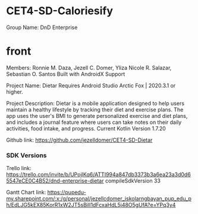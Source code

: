 # CET4-SD-Caloriesify

Group Name: DnD Enterprise
# front

Members: 
Ronnie M. Daza,
Jezell C. Domer,
Yliza Nicole R. Salazar,
Sebastian O. Santos
Built with AndroidX Support

Project Name: Dietar
Requires Android Studio Arctic Fox | 2020.3.1 or higher.

Project Description:
Dietar is a mobile application designed to help users maintain a healthy lifestyle by tracking their diet and exercise plans. The app uses the user's BMI to generate personalized exercise and diet plans, and includes a journal feature where users can take notes on their daily activities, food intake, and progress.
Current Kotlin Version 1.7.20


Github link: https://github.com/jezelldomer/CET4-SD-Dietar
### SDK Versions

Trello link: https://trello.com/invite/b/UPojIKq6/ATTI994a847db3373b3a6ea23a3d0d65547eCE0C4B52/dnd-enterprise-dietar
compileSdkVersion 33

Gantt Chart link: https://pupedu-my.sharepoint.com/:x:/g/personal/jezellcdomer_iskolarngbayan_pup_edu_ph/EdLJG5kEX85KorR1xW2JT5sBilI1dFcxaHdL5j48O5gUfA?e=YPq3y4
